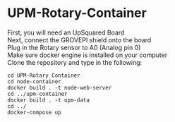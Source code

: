 # UPM-Rotary-Container

First, you will need an UpSquared Board  
Next, connect the GROVEPI shield onto the board  
Plug in the Rotary sensor to A0 (Analog pin 0)  
Make sure docker engine is installed on your computer  
Clone the repository and type in the following:  

`cd UPM-Rotary Container` <br>
`cd node-container`<br>
`docker build . -t node-web-server` <br>
`cd ../upm-container` <br>
`docker build . -t upm-data` <br>
`cd ../` <br>
`docker-compose up`
